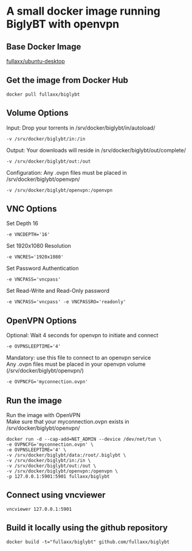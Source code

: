 # A small docker image running BiglyBT with openvpn

## Base Docker Image
[fullaxx/ubuntu-desktop](https://hub.docker.com/r/fullaxx/ubuntu-desktop)

## Get the image from Docker Hub
```
docker pull fullaxx/biglybt
```
## Volume Options
Input: Drop your torrents in /srv/docker/biglybt/in/autoload/
```
-v /srv/docker/biglybt/in:/in
```
Output: Your downloads will reside in /srv/docker/biglybt/out/complete/
```
-v /srv/docker/biglybt/out:/out
```
Configuration: Any .ovpn files must be placed in /srv/docker/biglybt/openvpn/
```
-v /srv/docker/biglybt/openvpn:/openvpn
```
## VNC Options
Set Depth 16
```
-e VNCDEPTH='16'
```
Set 1920x1080 Resolution
```
-e VNCRES='1920x1080'
```
Set Password Authentication
```
-e VNCPASS='vncpass'
```
Set Read-Write and Read-Only password
```
-e VNCPASS='vncpass' -e VNCPASSRO='readonly'
```
## OpenVPN Options
Optional: Wait 4 seconds for openvpn to initiate and connect
```
-e OVPNSLEEPTIME='4'
```
Mandatory: use this file to connect to an openvpn service \
Any .ovpn files must be placed in your openvpn volume (/srv/docker/biglybt/openvpn/)
```
-e OVPNCFG='myconnection.ovpn'
```
## Run the image
Run the image with OpenVPN \
Make sure that your myconnection.ovpn exists in /srv/docker/biglybt/openvpn/
```
docker run -d --cap-add=NET_ADMIN --device /dev/net/tun \
-e OVPNCFG='myconnection.ovpn' \
-e OVPNSLEEPTIME='4' \
-v /srv/docker/biglybt/data:/root/.biglybt \
-v /srv/docker/biglybt/in:/in \
-v /srv/docker/biglybt/out:/out \
-v /srv/docker/biglybt/openvpn:/openvpn \
-p 127.0.0.1:5901:5901 fullaxx/biglybt
```
## Connect using vncviewer
```
vncviewer 127.0.0.1:5901
```
## Build it locally using the github repository
```
docker build -t="fullaxx/biglybt" github.com/fullaxx/biglybt
```
